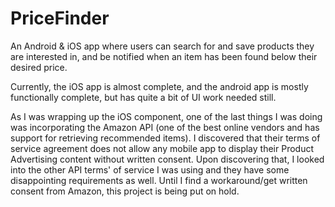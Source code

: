 # PriceFinder
An Android &amp; iOS app where users can search for and save products they are interested in, and be notified when an item has been found below their desired price.

Currently, the iOS app is almost complete, and the android app is mostly functionally complete, but has quite a bit of UI work needed still.

As I was wrapping up the iOS component, one of the last things I was doing was incorporating the Amazon API (one of the best online vendors and has support for retrieving recommended items). I discovered that their terms of service agreement does not allow any mobile app to display their Product Advertising content without written consent. Upon discovering that, I looked into the other API terms' of service I was using and they have some disappointing requirements as well. Until I find a workaround/get written consent from Amazon, this project is being put on hold.
